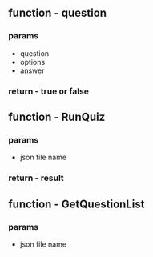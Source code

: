 
## function - question
### params 
- question
- options
- answer
### return - true or false



## function - RunQuiz
### params 
- json file name
### return - result

## function - GetQuestionList
### params
- json file name




